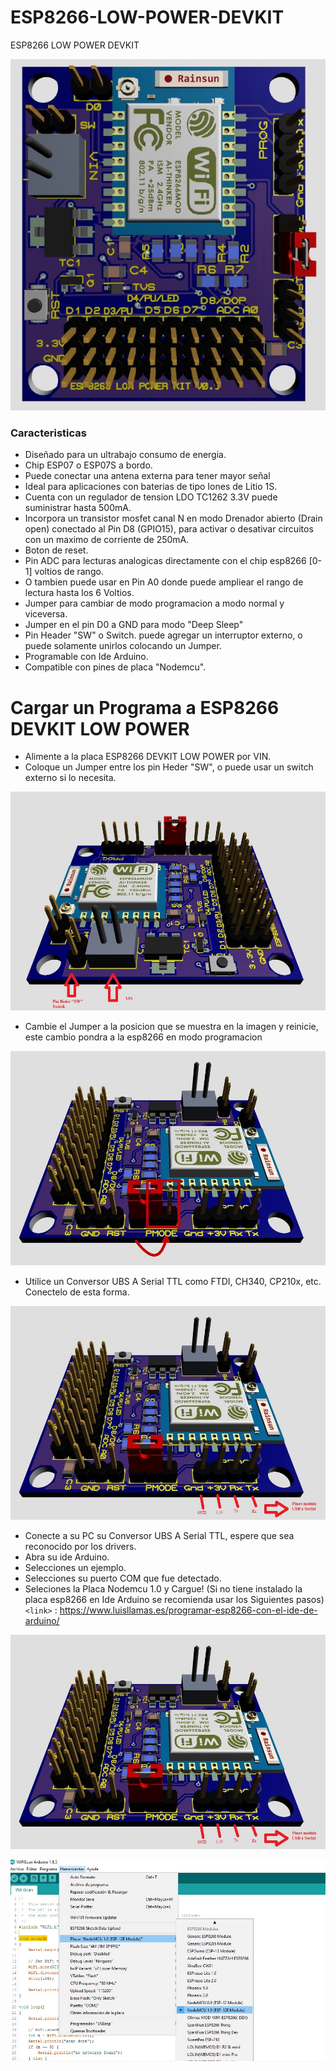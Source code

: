 # ESP8266-LOW-POWER-DEVKIT
ESP8266  LOW POWER DEVKIT

![](https://github.com/markoAntonio1692/ESP8266-LOW-POWER-DEVKIT/blob/master/Imagenes/frontal.JPG)

### Caracteristicas

- Diseñado para un ultrabajo consumo de energia.
- Chip ESP07 o ESP07S a bordo.
- Puede conectar una antena externa para tener mayor señal
- Ideal para aplicaciones con baterias de tipo Iones de Litio 1S.
- Cuenta con un regulador de tension LDO TC1262 3.3V puede suministrar hasta 500mA.
- Incorpora un transistor mosfet canal N  en modo Drenador abierto (Drain open) conectado al Pin D8 (GPIO15), para activar o desativar circuitos con un maximo de corriente de 250mA.
- Boton de reset.
- Pin ADC para lecturas analogicas directamente con el chip esp8266 [0-1] voltios de rango.
- O tambien puede usar en Pin A0 donde puede ampliear el rango de lectura hasta los 6 Voltios.
- Jumper para cambiar de  modo programacion a modo normal y viceversa.
- Jumper en el pin D0 a GND para modo "Deep Sleep"
- Pin Header "SW" o Switch. puede agregar un interruptor externo, o puede solamente unirlos colocando un Jumper.
- Programable con Ide Arduino.
- Compatible con pines de placa "Nodemcu".

# Cargar un Programa a ESP8266 DEVKIT LOW POWER
- Alimente a la placa ESP8266 DEVKIT LOW POWER por VIN.
- Coloque un Jumper entre los pin Heder "SW", o puede usar un switch externo si lo necesita.

![](https://github.com/markoAntonio1692/ESP8266-LOW-POWER-DEVKIT/blob/master/Imagenes/vin.JPG)
- Cambie el Jumper a la posicion que se muestra en la imagen y reinicie, este cambio pondra a la esp8266 en modo programacion

![](https://github.com/markoAntonio1692/ESP8266-LOW-POWER-DEVKIT/blob/master/Imagenes/jumper.jpg)

- Utilice un Conversor UBS A Serial TTL como FTDI, CH340, CP210x, etc. Conectelo de esta forma. 

![](https://github.com/markoAntonio1692/ESP8266-LOW-POWER-DEVKIT/blob/master/Imagenes/serial.jpg)

- Conecte a su PC su Conversor UBS A Serial TTL, espere que sea reconocido por los drivers.
- Abra su ide Arduino.
- Selecciones un ejemplo.
- Selecciones su puerto COM que fue detectado.
- Seleciones la Placa Nodemcu 1.0 y Cargue!
 (Si no tiene instalado la placa esp8266 en Ide Arduino se recomienda usar los Siguientes pasos)
`<link>` : <https://www.luisllamas.es/programar-esp8266-con-el-ide-de-arduino/>


![](https://github.com/markoAntonio1692/ESP8266-LOW-POWER-DEVKIT/blob/master/Imagenes/serial.jpg)


![](https://github.com/markoAntonio1692/ESP8266-LOW-POWER-DEVKIT/blob/master/Imagenes/arduino.jpg)



